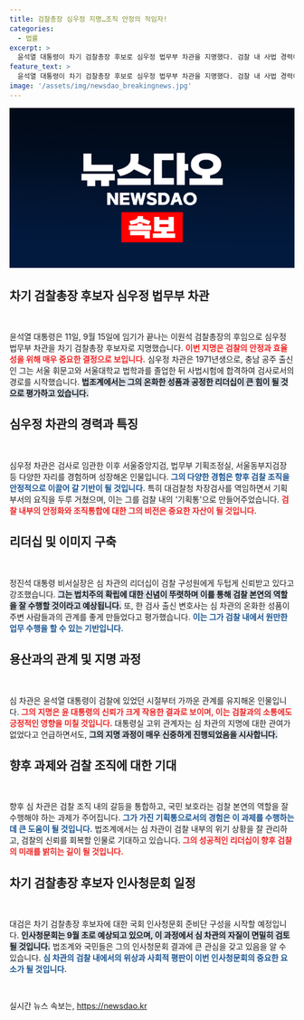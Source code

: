 ```yaml
---
title: 검찰총장 심우정 지명…조직 안정의 적임자!
categories:
  - 법률
excerpt: >
  윤석열 대통령이 차기 검찰총장 후보로 심우정 법무부 차관을 지명했다. 검찰 내 사법 경력이 풍부한 심 차관은 온화한 성품으로 조직 안정과 갈등 해소에 기여할 것으로 기대된다.
feature_text: >
  윤석열 대통령이 차기 검찰총장 후보로 심우정 법무부 차관을 지명했다. 검찰 내 사법 경력이 풍부한 심 차관은 온화한 성품으로 조직 안정과 갈등 해소에 기여할 것으로 기대된다.
image: '/assets/img/newsdao_breakingnews.jpg'
---
```


<p><img src="/assets/img/newsdao_breakingnews.jpg" alt="koreaapp 속보" /></p>

<h2 data-ke-size="size26">차기 검찰총장 후보자 심우정 법무부 차관</h2>

<p data-ke-size="size16">&nbsp;</p>

<p>윤석열 대통령은 11일, 9월 15일에 임기가 끝나는 이원석 검찰총장의 후임으로 심우정 법무부 차관을 차기 검찰총장 후보자로 지명했습니다. <b><span style="color: #ee2323;">이번 지명은 검찰의 안정과 효율성을 위해 매우 중요한 결정으로 보입니다.</span></b> 심우정 차관은 1971년생으로, 충남 공주 출신인 그는 서울 휘문고와 서울대학교 법학과를 졸업한 뒤 사법시험에 합격하여 검사로서의 경로를 시작했습니다. <b><span style="background-color: #21538527;">법조계에서는 그의 온화한 성품과 공정한 리더십이 큰 힘이 될 것으로 평가하고 있습니다.</span></b> </p>

<h2 data-ke-size="size26">심우정 차관의 경력과 특징</h2>

<p data-ke-size="size16">&nbsp;</p>

<p>심우정 차관은 검사로 임관한 이후 서울중앙지검, 법무부 기획조정실, 서울동부지검장 등 다양한 자리를 경험하며 성장해온 인물입니다. <b><span style="color: #1a5490;">그의 다양한 경험은 향후 검찰 조직을 안정적으로 이끌어 갈 기반이 될 것입니다.</span></b> 특히 대검찰청 차장검사를 역임하면서 기획부서의 요직을 두루 거쳤으며, 이는 그를 검찰 내의 '기획통'으로 만들어주었습니다. <b><span style="color: #ee2323;">검찰 내부의 안정화와 조직통합에 대한 그의 비전은 중요한 자산이 될 것입니다.</span></b></p>

<h2 data-ke-size="size26">리더십 및 이미지 구축</h2>

<p data-ke-size="size16">&nbsp;</p>

<p>정진석 대통령 비서실장은 심 차관의 리더십이 검찰 구성원에게 두텁게 신뢰받고 있다고 강조했습니다. <b><span style="background-color: #21538527;">그는 법치주의 확립에 대한 신념이 뚜렷하며 이를 통해 검찰 본연의 역할을 잘 수행할 것이라고 예상됩니다.</span></b> 또, 한 검사 출신 변호사는 심 차관의 온화한 성품이 주변 사람들과의 관계를 좋게 만들었다고 평가했습니다. <b><span style="color: #1a5490;">이는 그가 검찰 내에서 원만한 업무 수행을 할 수 있는 기반입니다.</span></b></p>

<h2 data-ke-size="size26">용산과의 관계 및 지명 과정</h2>

<p data-ke-size="size16">&nbsp;</p>

<p>심 차관은 윤석열 대통령이 검찰에 있었던 시절부터 가까운 관계를 유지해온 인물입니다. <b><span style="color: #ee2323;">그의 지명은 윤 대통령의 신뢰가 크게 작용한 결과로 보이며, 이는 검찰과의 소통에도 긍정적인 영향을 미칠 것입니다.</span></b> 대통령실 고위 관계자는 심 차관의 지명에 대한 관여가 없었다고 언급하면서도, <b><span style="background-color: #21538527;">그의 지명 과정이 매우 신중하게 진행되었음을 시사합니다.</span></b> </p>

<h2 data-ke-size="size26">향후 과제와 검찰 조직에 대한 기대</h2>

<p data-ke-size="size16">&nbsp;</p>

<p>향후 심 차관은 검찰 조직 내의 갈등을 통합하고, 국민 보호라는 검찰 본연의 역할을 잘 수행해야 하는 과제가 주어집니다. <b><span style="color: #1a5490;">그가 가진 기획통으로서의 경험은 이 과제를 수행하는 데 큰 도움이 될 것입니다.</span></b> 법조계에서는 심 차관이 검찰 내부의 위기 상황을 잘 관리하고, 검찰의 신뢰를 회복할 인물로 기대하고 있습니다. <b><span style="color: #ee2323;">그의 성공적인 리더십이 향후 검찰의 미래를 밝히는 길이 될 것입니다.</span></b></p>

<h2 data-ke-size="size26">차기 검찰총장 후보자 인사청문회 일정</h2>

<p data-ke-size="size16">&nbsp;</p>

<p>대검은 차기 검찰총장 후보자에 대한 국회 인사청문회 준비단 구성을 시작할 예정입니다. <b><span style="background-color: #21538527;">인사청문회는 9월 초로 예상되고 있으며, 이 과정에서 심 차관의 자질이 면밀히 검토될 것입니다.</span></b> 법조계와 국민들은 그의 인사청문회 결과에 큰 관심을 갖고 있음을 알 수 있습니다. <b><span style="color: #1a5490;">심 차관의 검찰 내에서의 위상과 사회적 평판이 이번 인사청문회의 중요한 요소가 될 것입니다.</span></b> </p>

<p data-ke-size="size16">&nbsp;</p>
실시간 뉴스 속보는, <a href="https://newsdao.kr" rel="dofollow">https://newsdao.kr</a>


